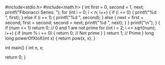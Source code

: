 #include<stdio.h>
#include<math.h>
{
    int first = 0, second = 1, next;
    printf("Fibonacci Series: ");
    for (int i = 0; i < n; i++) {
        if (i == 0) {
            printf("%d ", first);
        } else if (i == 1) {
            printf("%d ", second);
        } else {
            next = first + second;
            first = second;
            second = next;
            printf("%d ", next);
        }
    }
    printf("\n");
}
 {
    if (num <= 1) return 0; // 0 and 1 are not prime
    for (int i = 2; i <= sqrt(num); i++) {
        if (num % i == 0) {
            return 0; // Not prime
        }
    }
    return 1; // Prime
}
long long powerOfXtoX(int x) {
    return pow(x, x);
}

int main() {
    int n, x;





return 0;
}
